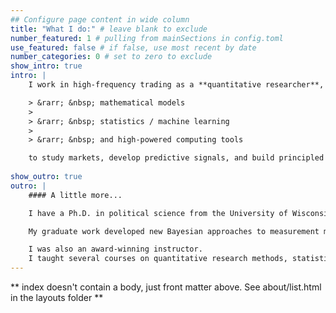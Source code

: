 ```yaml
---
## Configure page content in wide column
title: "What I do:" # leave blank to exclude
number_featured: 1 # pulling from mainSections in config.toml
use_featured: false # if false, use most recent by date
number_categories: 0 # set to zero to exclude
show_intro: true
intro: |
    I work in high-frequency trading as a **quantitative researcher**, which means I use

    > &rarr; &nbsp; mathematical models
    >
    > &rarr; &nbsp; statistics / machine learning
    >
    > &rarr; &nbsp; and high-powered computing tools

    to study markets, develop predictive signals, and build principled trading strategies that go _very_ fast.
    
show_outro: true
outro: |
    #### A little more...

    I have a Ph.D. in political science from the University of Wisconsin–Madison, where I was a graduate affiliate of the [Elections Research Center](https://elections.wisc.edu/).

    My graduate work developed new Bayesian approaches to measurement models and causal inference, which I used to study U.S. elections and public opinion.

    I was also an award-winning instructor.
    I taught several courses on quantitative research methods, statistics, and computing for undergraduate and graduate students.
---
```


** index doesn't contain a body, just front matter above.
See about/list.html in the layouts folder **